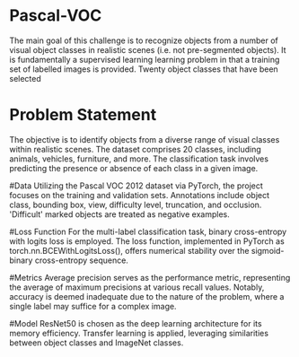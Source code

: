# Pascal-VOC
The main goal of this challenge is to recognize objects from a number of visual object classes in realistic scenes (i.e. not pre-segmented objects). It is fundamentally a supervised learning learning problem in that a training set of labelled images is provided. Twenty object classes that have been selected 

# Problem Statement
The objective is to identify objects from a diverse range of visual classes within realistic scenes. The dataset comprises 20 classes, including animals, vehicles, furniture, and more. The classification task involves predicting the presence or absence of each class in a given image.

#Data
Utilizing the Pascal VOC 2012 dataset via PyTorch, the project focuses on the training and validation sets. Annotations include object class, bounding box, view, difficulty level, truncation, and occlusion. 'Difficult' marked objects are treated as negative examples.

#Loss Function
For the multi-label classification task, binary cross-entropy with logits loss is employed. The loss function, implemented in PyTorch as torch.nn.BCEWithLogitsLoss(), offers numerical stability over the sigmoid-binary cross-entropy sequence.

#Metrics
Average precision serves as the performance metric, representing the average of maximum precisions at various recall values. Notably, accuracy is deemed inadequate due to the nature of the problem, where a single label may suffice for a complex image.

#Model
ResNet50 is chosen as the deep learning architecture for its memory efficiency. Transfer learning is applied, leveraging similarities between object classes and ImageNet classes.
